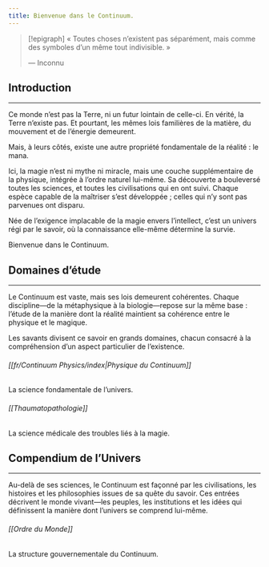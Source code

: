 ```yaml
---
title: Bienvenue dans le Continuum.
---
```

> [!epigraph]
> « Toutes choses n’existent pas séparément, mais comme des symboles d’un même tout indivisible. »
> 
> — Inconnu
## Introduction
---
Ce monde n’est pas la Terre, ni un futur lointain de celle-ci. En vérité, la Terre n’existe pas.
Et pourtant, les mêmes lois familières de la matière, du mouvement et de l’énergie demeurent.

Mais, à leurs côtés, existe une autre propriété fondamentale de la réalité : le mana.

Ici, la magie n’est ni mythe ni miracle, mais une couche supplémentaire de la physique, intégrée à l’ordre naturel lui-même. Sa découverte a bouleversé toutes les sciences,
et toutes les civilisations qui en ont suivi. Chaque espèce capable de la maîtriser s’est développée ; celles qui n’y sont pas parvenues ont disparu.

Née de l’exigence implacable de la magie envers l’intellect, c’est un univers régi par le savoir, où la connaissance elle-même détermine la survie.

Bienvenue dans le Continuum.
## Domaines d’étude
---
Le Continuum est vaste, mais ses lois demeurent cohérentes. Chaque discipline—de la métaphysique à la biologie—repose sur la même base : l’étude de la manière dont la réalité maintient sa cohérence entre le physique et le magique.

Les savants divisent ce savoir en grands domaines, chacun consacré à la compréhension d’un aspect particulier de l’existence.
###### [[fr/Continuum Physics/index|Physique du Continuum]] 
La science fondamentale de l’univers.
###### [[Thaumatopathologie]]
La science médicale des troubles liés à la magie.
## Compendium de l’Univers
---
Au-delà de ses sciences, le Continuum est façonné par les civilisations, les histoires et les philosophies issues de sa quête du savoir. Ces entrées décrivent le monde vivant—les peuples, les institutions et les idées qui définissent la manière dont l’univers se comprend lui-même.
###### [[Ordre du Monde]]
La structure gouvernementale du Continuum.